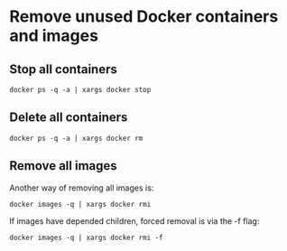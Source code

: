 # Remove unused Docker containers and images

## Stop all containers

`docker ps -q -a | xargs docker stop`

## Delete all containers

`docker ps -q -a | xargs docker rm`

## Remove all images

Another way of removing all images is:

`docker images -q | xargs docker rmi`

If images have depended children, forced removal is via the -f flag:

`docker images -q | xargs docker rmi -f`
